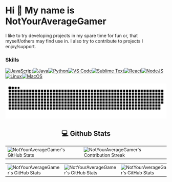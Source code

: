 Hi 👋 My name is NotYourAverageGamer
====================================

I like to try developing projects in my spare time for fun or, that myself/others may find use in. I also try to contribute to projects I enjoy/support.

### Skills


<p align="left">
<a href="https://developer.mozilla.org/en-US/docs/Web/JavaScript" target="_blank" rel="noreferrer"><img src="https://raw.githubusercontent.com/danielcranney/readme-generator/main/public/icons/skills/javascript-colored.svg" width="36" height="36" alt="JavaScript" /></a><a href="https://www.oracle.com/java/" target="_blank" rel="noreferrer"><img src="https://raw.githubusercontent.com/danielcranney/readme-generator/main/public/icons/skills/java-colored.svg" width="36" height="36" alt="Java" /></a><a href="https://www.python.org/" target="_blank" rel="noreferrer"><img src="https://raw.githubusercontent.com/danielcranney/readme-generator/main/public/icons/skills/python-colored.svg" width="36" height="36" alt="Python" /></a><a href="https://code.visualstudio.com/" target="_blank" rel="noreferrer"><img src="https://raw.githubusercontent.com/danielcranney/readme-generator/main/public/icons/skills/visualstudiocode.svg" width="36" height="36" alt="VS Code" /></a><a href="https://www.sublimetext.com/index2" target="_blank" rel="noreferrer"><img src="https://raw.githubusercontent.com/danielcranney/readme-generator/main/public/icons/skills/sublimetext.svg" width="36" height="36" alt="Sublime Text" /></a><a href="https://reactjs.org/" target="_blank" rel="noreferrer"><img src="https://raw.githubusercontent.com/danielcranney/readme-generator/main/public/icons/skills/react-colored.svg" width="36" height="36" alt="React" /></a><a href="https://nodejs.org/en/" target="_blank" rel="noreferrer"><img src="https://raw.githubusercontent.com/danielcranney/readme-generator/main/public/icons/skills/nodejs-colored.svg" width="36" height="36" alt="NodeJS" /></a><a href="https://www.linux.org" target="_blank" rel="noreferrer"><img src="https://raw.githubusercontent.com/danielcranney/readme-generator/main/public/icons/skills/linux-colored.svg" width="36" height="36" alt="Linux" /></a><a href="https://apple.com" target="_blank" rel="noreferrer"><img src="https://raw.githubusercontent.com/danielcranney/readme-generator/main/public/icons/skills/macos-colored.svg" width="36" height="36" alt="MacOS" /></a></p>

![snake svg](https://github.com/NotYourAverageGamer/NotYourAverageGamer/blob/output/github-contribution-grid-snake.svg)

<div align="center">
<h2 align="center" class="section-heading"> 💻 Github Stats</h2>
 <table align="center" width="100%" height="100%" >
    <tr>
       <td><img style="border: none;" src="https://github-profile-summary-cards.vercel.app/api/cards/profile-details?username=NotYourAverageGamer&theme=github_dark" alt="NotYourAverageGamer's GitHub Stats"/></td>   
       <td><img style="border: none;" src="https://github-readme-streak-stats.herokuapp.com/?user=NotYourAverageGamer&theme=merko" alt="NotYourAverageGamer's Contribution Streak"/></td>
    </tr>
 </table>

 <table align="center" width="100%" height="100%" >
    <tr>
        <td><img style="border: none;" src="https://github-profile-summary-cards.vercel.app/api/cards/stats?username=NotYourAverageGamer&theme=github_dark" alt="NotYourAverageGamer's GitHub Stats"/></td>
        <td><img style="border: none;" src="https://github-profile-summary-cards.vercel.app/api/cards/productive-time?username=NotYourAverageGamer&theme=github_dark&utcOffset=10" alt="NotYourAverageGamer's GitHub Stats"/>
        <td><img style="border: none;" src="https://github-profile-summary-cards.vercel.app/api/cards/repos-per-language?username=NotYourAverageGamer&theme=github_dark" alt="NotYourAverageGamer's GitHub Stats"/></td>
        <td><img style="border: none;" src="https://github-profile-summary-cards.vercel.app/api/cards/most-commit-language?username=NotYourAverageGamer&theme=github_dark" alt="NotYourAverageGamer's GitHub Stats"/></td>
    </tr>
 </table>
</div>
